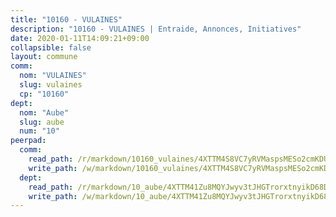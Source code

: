 ```yaml
---
title: "10160 - VULAINES"
description: "10160 - VULAINES | Entraide, Annonces, Initiatives"
date: 2020-01-11T14:09:21+09:00
collapsible: false
layout: commune
comm:
  nom: "VULAINES"
  slug: vulaines
  cp: "10160"
dept:
  nom: "Aube"
  slug: aube
  num: "10"
peerpad:
  comm:
    read_path: /r/markdown/10160_vulaines/4XTTM4S8VC7yRVMaspsMESo2cmKDU4yjjJDYGcgH9e6fmNLbu
    write_path: /w/markdown/10160_vulaines/4XTTM4S8VC7yRVMaspsMESo2cmKDU4yjjJDYGcgH9e6fmNLbu-K3TgUfDJ1B3Yj5RUvGcEp5SHCLAEKSTfk2S7dEqMdZ3SZXb1aezeNDmBDZpaK8yYEbaZYYoMFboXCTocUta7AFRTMmCuEmr36cCn4SnfFFq7Gfaqyf4ztXGD6Do6L5gtgCfowTEs
  dept:
    read_path: /r/markdown/10_aube/4XTTM41Zu8MQYJwyv3tJHGTrorxtnyikD68DsVemyiZk3ThMz
    write_path: /w/markdown/10_aube/4XTTM41Zu8MQYJwyv3tJHGTrorxtnyikD68DsVemyiZk3ThMz-K3TgTmGUJaeXhcyrKr3gXoqmq82GkfYoTwSCbr39jXo2qoiz4eMZ1zWf94tEK8PkgCEQwZ6j878iec7q7nyW22BbTVtKr2C3mJwkjMoqhPxRA9brvyfx2cZBiMVgJntTtrf7GrDW
---
```


